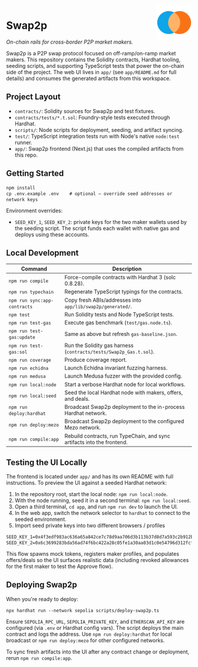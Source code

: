 <img align="right" src="app/public/swap2p-icon.svg" alt="Swap2p icon" width="96" height="96" />

# Swap2p
_On-chain rails for cross-border P2P market makers._

Swap2p is a P2P swap protocol focused on off-ramp/on-ramp market makers. This repository contains the Solidity contracts, Hardhat tooling, seeding scripts, and supporting TypeScript tests that power the on-chain side of the project. The web UI lives in `app/` (see `app/README.md` for full details) and consumes the generated artifacts from this workspace.

## Project Layout

- `contracts/`: Solidity sources for Swap2p and test fixtures.
- `contracts/tests/*.t.sol`: Foundry-style tests executed through Hardhat.
- `scripts/`: Node scripts for deployment, seeding, and artifact syncing.
- `test/`: TypeScript integration tests run with Node's native `node:test` runner.
- `app/`: Swap2p frontend (Next.js) that uses the compiled artifacts from this repo.

## Getting Started

```shell
npm install
cp .env.example .env    # optional – override seed addresses or network keys
```

Environment overrides:

- `SEED_KEY_1`, `SEED_KEY_2`: private keys for the two maker wallets used by the seeding script. The script funds each wallet with native gas and deploys using these accounts.

## Local Development

| Command | Description |
| --- | --- |
| `npm run compile` | Force-compile contracts with Hardhat 3 (solc 0.8.28). |
| `npm run typechain` | Regenerate TypeScript typings for the contracts. |
| `npm run sync:app-contracts` | Copy fresh ABIs/addresses into `app/lib/swap2p/generated/`. |
| `npm test` | Run Solidity tests and Node TypeScript tests. |
| `npm run test-gas` | Execute gas benchmark (`test/gas.node.ts`). |
| `npm run test-gas:update` | Same as above but refresh `gas-baseline.json`. |
| `npm run test-gas:sol` | Run the Solidity gas harness (`contracts/tests/Swap2p_Gas.t.sol`). |
| `npm run coverage` | Produce coverage report. |
| `npm run echidna` | Launch Echidna invariant fuzzing harness. |
| `npm run medusa` | Launch Medusa fuzzer with the provided config. |
| `npm run local:node` | Start a verbose Hardhat node for local workflows. |
| `npm run local:seed` | Seed the local Hardhat node with makers, offers, and deals. |
| `npm run deploy:hardhat` | Broadcast Swap2p deployment to the in-process Hardhat network. |
| `npm run deploy:mezo` | Broadcast Swap2p deployment to the configured Mezo network. |
| `npm run compile:app` | Rebuild contracts, run TypeChain, and sync artifacts into the frontend. |

## Testing the UI Locally

The frontend is located under `app/` and has its own README with full instructions. To preview the UI against a seeded Hardhat network:

1. In the repository root, start the local node: `npm run local:node`.
2. With the node running, seed it in a second terminal: `npm run local:seed`.
3. Open a third terminal, `cd app`, and run `npm run dev` to launch the UI.
4. In the web app, switch the network selector to `hardhat` to connect to the seeded environment.
5. Import seed private keys into two different browsers / profiles 
```
SEED_KEY_1=0x4f3edf983ac636a65a842ce7c78d9aa706d3b113b37d8d7a593c2b912b9b0df
SEED_KEY_2=0x6c3699283bda56ad74f6bc422a28c05fe1a30aa03d1c0e54796d312fcf1f5b1
```

This flow spawns mock tokens, registers maker profiles, and populates offers/deals so the UI surfaces realistic data (including revoked allowances for the first maker to test the Approve flow).

## Deploying Swap2p

When you're ready to deploy:

```shell
npx hardhat run --network sepolia scripts/deploy-swap2p.ts
```

Ensure `SEPOLIA_RPC_URL`, `SEPOLIA_PRIVATE_KEY`, and `ETHERSCAN_API_KEY` are configured (via `.env` or Hardhat config vars). The script deploys the main contract and logs the address. Use `npm run deploy:hardhat` for local broadcast or `npm run deploy:mezo` for other configured networks.

To sync fresh artifacts into the UI after any contract change or deployment, rerun `npm run compile:app`.
